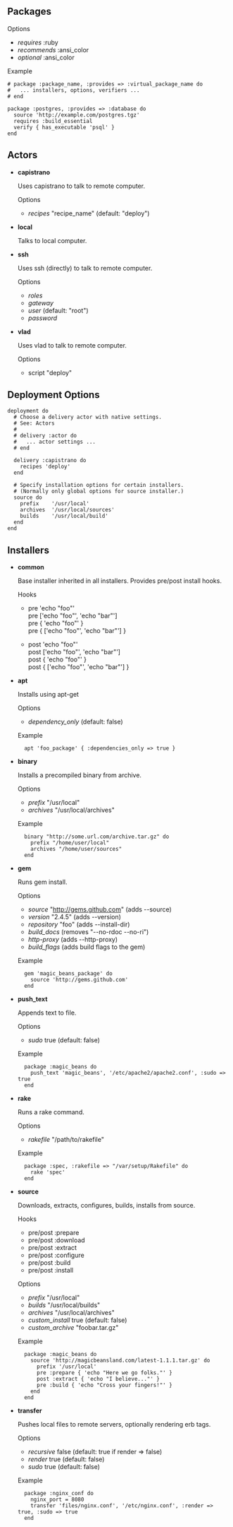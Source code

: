 Packages
--------

Options

- *requires* :ruby
- *recommends* :ansi_color
- *optional* :ansi_color

Example

    # package :package_name, :provides => :virtual_package_name do
    #   ... installers, options, verifiers ...
    # end

    package :postgres, :provides => :database do
      source 'http://example.com/postgres.tgz'
      requires :build_essential
      verify { has_executable 'psql' }
    end

Actors
------

- **capistrano**
  
  Uses capistrano to talk to remote computer.
    
    Options
    - *recipes* "recipe_name" (default: "deploy")
    
- **local**
  
  Talks to local computer.
  
- **ssh**

  Uses ssh (directly) to talk to remote computer.
    
    Options
    - *roles*
    - *gateway*
    - *user* (default: "root")
    - *password*
    
- **vlad**

  Uses vlad to talk to remote computer.
    
    Options
    - script "deploy"
    

Deployment Options
------------------

    deployment do
      # Choose a delivery actor with native settings.
      # See: Actors
      #
      # delivery :actor do
      #   ... actor settings ...
      # end

      delivery :capistrano do
        recipes 'deploy'
      end
    
      # Specify installation options for certain installers.
      # (Normally only global options for source installer.)
      source do
        prefix    '/usr/local'
        archives  '/usr/local/sources'
        builds    '/usr/local/build'
      end
    end

Installers
----------

- **common**

  Base installer inherited in all installers. Provides pre/post install hooks.
  
  Hooks
  - pre 'echo "foo"'  
    pre ['echo "foo"', 'echo "bar"']  
    pre { 'echo "foo"' }  
    pre { ['echo "foo"', 'echo "bar"'] }

  - post 'echo "foo"'  
    post ['echo "foo"', 'echo "bar"']  
    post { 'echo "foo"' }  
    post { ['echo "foo"', 'echo "bar"'] }

- **apt**

  Installs using apt-get
  
  Options
  - *dependency_only* (default: false)

  Example

        apt 'foo_package' { :dependencies_only => true }

- **binary**

  Installs a precompiled binary from archive.
  
  Options
  - *prefix* "/usr/local"
  - *archives* "/usr/local/archives"

  Example

        binary "http://some.url.com/archive.tar.gz" do
          prefix "/home/user/local"
          archives "/home/user/sources"
        end

- **gem**

  Runs gem install.
  
  Options
  - *source* "http://gems.github.com" (adds --source)
  - *version* "2.4.5" (adds --version)
  - *repository* "foo" (adds --install-dir)
  - *build_docs* (removes "--no-rdoc --no-ri")
  - *http-proxy* (adds --http-proxy)
  - *build_flags* (adds build flags to the gem)
  
  Example
  
        gem 'magic_beans_package' do
          source 'http://gems.github.com'
        end

- **push_text**

  Appends text to file.
  
  Options
  - *sudo* true (default: false)
  
  Example
  
        package :magic_beans do
          push_text 'magic_beans', '/etc/apache2/apache2.conf', :sudo => true
        end

- **rake**

  Runs a rake command.
  
  Options
  - *rakefile* "/path/to/rakefile"
  
  Example

        package :spec, :rakefile => "/var/setup/Rakefile" do
          rake 'spec'
        end

- **source**

  Downloads, extracts, configures, builds, installs from source.
  
  Hooks
  - pre/post :prepare
  - pre/post :download
  - pre/post :extract
  - pre/post :configure
  - pre/post :build
  - pre/post :install

  Options
  - *prefix* "/usr/local"
  - *builds* "/usr/local/builds"
  - *archives* "/usr/local/archives"
  - *custom_install* true (default: false)
  - *custom_archive* "foobar.tar.gz"
  
  Example

        package :magic_beans do
          source 'http://magicbeansland.com/latest-1.1.1.tar.gz' do
            prefix '/usr/local'
            pre :prepare { 'echo "Here we go folks."' }
            post :extract { 'echo "I believe..."' }
            pre :build { 'echo "Cross your fingers!"' }
          end
        end

- **transfer**

  Pushes local files to remote servers, optionally rendering erb tags.

  Options
  - *recursive* false (default: true if render => false)
  - *render* true (default: false)
  - *sudo* true (default: false)
  
  Example
  
        package :nginx_conf do
          nginx_port = 8080
          transfer 'files/nginx.conf', '/etc/nginx.conf', :render => true, :sudo => true
        end